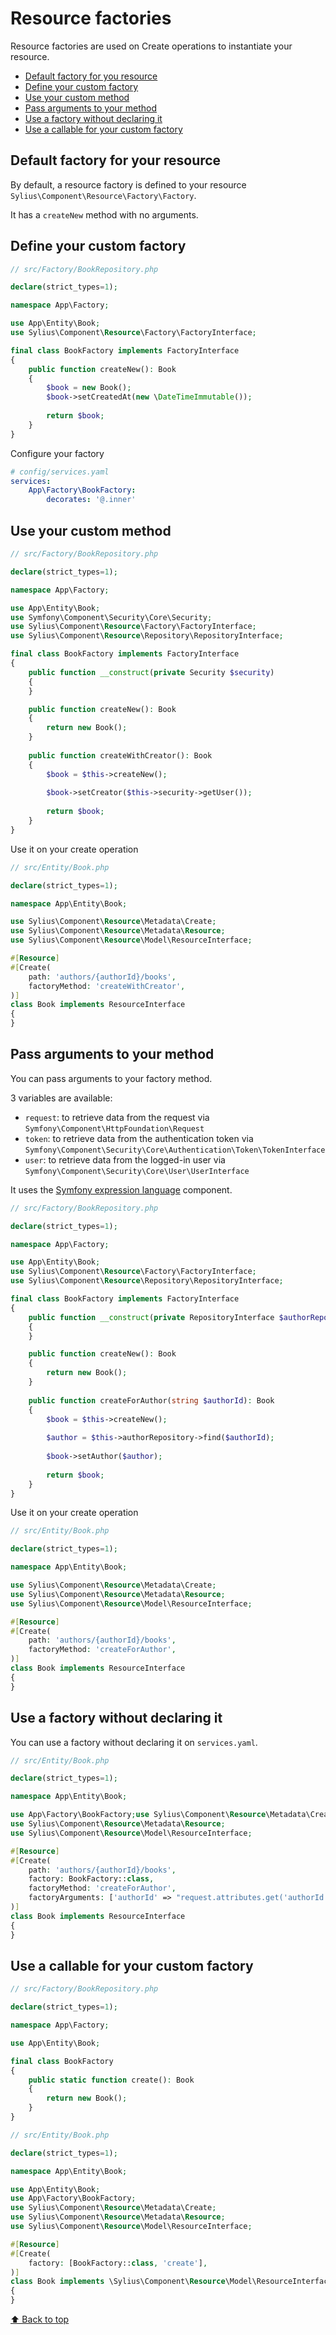 # Resource factories

Resource factories are used on Create operations to instantiate your resource.

<!-- TOC -->
* [Default factory for you resource](#default-factory-for-your-resource)
* [Define your custom factory](#define-your-custom-factory)
* [Use your custom method](#use-your-custom-method)
* [Pass arguments to your method](#pass-arguments-to-your-method)
* [Use a factory without declaring it](#use-a-factory-without-declaring-it)
* [Use a callable for your custom factory](#use-a-callable-for-your-custom-factory)
<!-- TOC -->


## Default factory for your resource

By default, a resource factory is defined to your resource `Sylius\Component\Resource\Factory\Factory`.

It has a `createNew` method with no arguments.

## Define your custom factory

```php
// src/Factory/BookRepository.php

declare(strict_types=1);

namespace App\Factory;

use App\Entity\Book;
use Sylius\Component\Resource\Factory\FactoryInterface;

final class BookFactory implements FactoryInterface
{
    public function createNew(): Book
    {
        $book = new Book();
        $book->setCreatedAt(new \DateTimeImmutable());
        
        return $book;
    }
}
```

Configure your factory

```yaml
# config/services.yaml
services:
    App\Factory\BookFactory:
        decorates: '@.inner'
```

## Use your custom method

```php
// src/Factory/BookRepository.php

declare(strict_types=1);

namespace App\Factory;

use App\Entity\Book;
use Symfony\Component\Security\Core\Security;
use Sylius\Component\Resource\Factory\FactoryInterface;
use Sylius\Component\Resource\Repository\RepositoryInterface;

final class BookFactory implements FactoryInterface
{
    public function __construct(private Security $security) 
    {
    }

    public function createNew(): Book
    {
        return new Book();
    }
    
    public function createWithCreator(): Book
    {
        $book = $this->createNew();
        
        $book->setCreator($this->security->getUser());
        
        return $book;
    }
}
```

Use it on your create operation

```php
// src/Entity/Book.php

declare(strict_types=1);

namespace App\Entity\Book;

use Sylius\Component\Resource\Metadata\Create;
use Sylius\Component\Resource\Metadata\Resource;
use Sylius\Component\Resource\Model\ResourceInterface;

#[Resource]
#[Create(
    path: 'authors/{authorId}/books',
    factoryMethod: 'createWithCreator',
)]
class Book implements ResourceInterface
{
}
```

## Pass arguments to your method

You can pass arguments to your factory method.

3 variables are available:

* `request`: to retrieve data from the request via `Symfony\Component\HttpFoundation\Request`
* `token`: to retrieve data from the authentication token via `Symfony\Component\Security\Core\Authentication\Token\TokenInterface`
* `user`: to retrieve data from the logged-in user via `Symfony\Component\Security\Core\User\UserInterface`

It uses the [Symfony expression language](https://symfony.com/doc/current/components/expression_language.html) component.

```php
// src/Factory/BookRepository.php

declare(strict_types=1);

namespace App\Factory;

use App\Entity\Book;
use Sylius\Component\Resource\Factory\FactoryInterface;
use Sylius\Component\Resource\Repository\RepositoryInterface;

final class BookFactory implements FactoryInterface
{
    public function __construct(private RepositoryInterface $authorRepository) 
    {
    }

    public function createNew(): Book
    {
        return new Book();
    }
    
    public function createForAuthor(string $authorId): Book
    {
        $book = $this->createNew();
        
        $author = $this->authorRepository->find($authorId);
        
        $book->setAuthor($author);
        
        return $book;
    }
}
```

Use it on your create operation

```php
// src/Entity/Book.php

declare(strict_types=1);

namespace App\Entity\Book;

use Sylius\Component\Resource\Metadata\Create;
use Sylius\Component\Resource\Metadata\Resource;
use Sylius\Component\Resource\Model\ResourceInterface;

#[Resource]
#[Create(
    path: 'authors/{authorId}/books',
    factoryMethod: 'createForAuthor',
)]
class Book implements ResourceInterface
{
}
```

## Use a factory without declaring it 

You can use a factory without declaring it on `services.yaml`.

```php
// src/Entity/Book.php

declare(strict_types=1);

namespace App\Entity\Book;

use App\Factory\BookFactory;use Sylius\Component\Resource\Metadata\Create;
use Sylius\Component\Resource\Metadata\Resource;
use Sylius\Component\Resource\Model\ResourceInterface;

#[Resource]
#[Create(
    path: 'authors/{authorId}/books',
    factory: BookFactory::class,
    factoryMethod: 'createForAuthor', 
    factoryArguments: ['authorId' => "request.attributes.get('authorId')"],
)]
class Book implements ResourceInterface
{
}
```


## Use a callable for your custom factory

```php
// src/Factory/BookRepository.php

declare(strict_types=1);

namespace App\Factory;

use App\Entity\Book;

final class BookFactory
{    
    public static function create(): Book
    {
        return new Book();
    }
}
```

```php
// src/Entity/Book.php

declare(strict_types=1);

namespace App\Entity\Book;

use App\Entity\Book;
use App\Factory\BookFactory;
use Sylius\Component\Resource\Metadata\Create;
use Sylius\Component\Resource\Metadata\Resource;
use Sylius\Component\Resource\Model\ResourceInterface;

#[Resource]
#[Create(
    factory: [BookFactory::class, 'create'], 
)]
class Book implements \Sylius\Component\Resource\Model\ResourceInterface
{
}
```

[⬆️ Back to top](#resource-factories)

[//]: # ([⬅️ Previous: Create new ressource]&#40;../create_new_ressource.md&#41; | [➡️ Next:]&#40;../create_new_resource/README.md&#41;)
